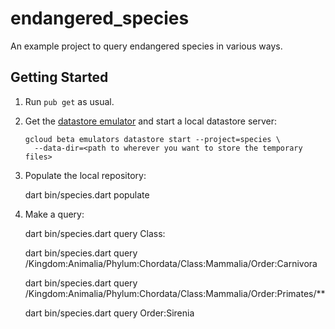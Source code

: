 # endangered_species

An example project to query endangered species in various ways.

## Getting Started

1. Run `pub get` as usual.

2. Get the [datastore emulator](https://cloud.google.com/datastore/docs/tools/datastore-emulator)
   and start a local datastore server:

   ```
   gcloud beta emulators datastore start --project=species \
     --data-dir=<path to wherever you want to store the temporary files>
   ```

3. Populate the local repository:

    dart bin/species.dart populate

4. Make a query:

    dart bin/species.dart query Class:


    dart bin/species.dart query /Kingdom:Animalia/Phylum:Chordata/Class:Mammalia/Order:Carnivora


    dart bin/species.dart query /Kingdom:Animalia/Phylum:Chordata/Class:Mammalia/Order:Primates/**


    dart bin/species.dart query Order:Sirenia
